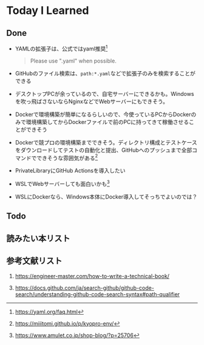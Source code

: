 # Today I Learned

## Done
- YAMLの拡張子は、公式ではyaml推奨[^2]
  > Please use ".yaml" when possible.

- GitHubのファイル検索は、`path:*.yaml`などで拡張子のみを検索することができる
- デスクトップPCが余っているので、自宅サーバーにできるかも。Windowsを吹っ飛ばさないならNginxなどでWebサーバーにもできそう。
- Dockerで環境構築が簡単になるらしいので、今使っているPCからDockerのみで環境構築してからDockerファイルで前のPCに持ってきて稼働させることができそう
- Dockerで競プロの環境構築までできそう。ディレクトリ構成とテストケースをダウンロードしてテストの自動化と提出、GitHubへのプッシュまで全部コマンドでできそうな雰囲気がある[^4]
- PrivateLibraryにGitHub Actionsを導入したい
- WSLでWebサーバーしても面白いかも[^5]
- WSLにDockerなら、Windows本体にDocker導入してそっちでよいのでは？

## Todo

## 読みたい本リスト

## 参考文献リスト
1. https://engineer-master.com/how-to-write-a-technical-book/
[^2]: https://yaml.org/faq.html
3. https://docs.github.com/ja/search-github/github-code-search/understanding-github-code-search-syntax#path-qualifier
[^4]: https://miiitomi.github.io/p/kyopro-env/
[^5]: https://www.amulet.co.jp/shop-blog/?p=25706